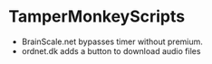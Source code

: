 # TamperMonkeyScripts

* BrainScale.net bypasses timer without premium. 
* ordnet.dk adds a button to download audio files
